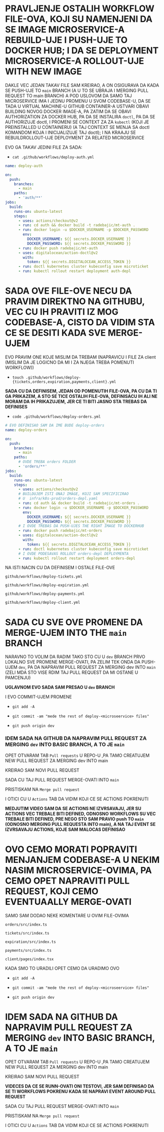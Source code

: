 # PRAVLJENJE OSTALIH WORKFLOW FILE-OVA, KOJI SU NAMENJENI DA SE IMAGE MICROSERVICE-A REBUILD-UJE I PUSH-UJE TO DOCKER HUB; I DA SE DEPLOYMENT MICROSERVICE-A ROLLOUT-UJE WITH NEW IMAGE

DAKLE VEC JEDAN TAKAV FILE SAM KREIRAO, A ON OSIGURAVA DA KADA SE PUSH-UJE TO `main` BRANCH (A U TO SE UBRAJA I MERGING PULL REQUEST TO main BRANCH) A POD USLOVOM DA SAMO TAJ MICROSERVICE IMA I JEDNU PROMENU U SVOM CODEBASE-U, DA SE TADA U VIRTUAL MACHINE-U GITHUB CONTAINER-A USTVARI OBAVI BUILDING NOVOG DOCKER IMAGE-A, PA ZATIM DA SE OBAVI AUTHORIZATION ZA DOCKER HUB, PA DA SE INSTALIRA `doctl`, PA DA SE AUTHORIZUJE doctl, I PROMENI SE CONTEXT ZA ZA `kubectl` (KOJI JE PREINSTALLED U CONTAINERU) (A TAJ CONTEXT SE MENJA SA doctl KOMANDOM KOJA I INICIJALIZUJE TAJ doctl); I NA KRAAJU SE REBUILDROLLOUT-UJE DEPLOYMENT ZA RELATED MICROSERVICE

EVO GA TAKAV JEDINI FILE ZA SADA:

- `cat .github/workflows/deploy-auth.yml`

```yml
name: deploy-auth

on:
  push:
    branches:
      - main
    paths:
      - 'auth/**'
jobs:
  build:
    runs-on: ubuntu-latest
    steps:
      - uses: actions/checkout@v2   
      - run: cd auth && docker build -t radebajic/mt-auth .
      - run: docker login -u $DOCKER_USERNAME -p $DOCKER_PASSWORD
        env:
          DOCKER_USERNAME: ${{ secrets.DOCKER_USERNAME }}
          DOCKER_PASSWORD: ${{ secrets.DOCKER_PASSWORD }}
      - run: docker push radebajic/mt-auth
      - uses: digitalocean/action-doctl@v2
        with:
          token: ${{ secrets.DIGITALOCEAN_ACCESS_TOKEN }}
      - run: doctl kubernetes cluster kubeconfig save microticket
      - run: kubectl rollout restart deployment auth-depl
```

# SADA OVE FILE-OVE NECU DA PRAVIM DIREKTNO NA GITHUBU, VEC CU IH PRAVITI IZ MOG CODEBASE-A, CISTO DA VIDIM STA CE SE DESITI KADA SVE MERGE-UJEM

EVO PRAVIM ONE KOJE MISLIM DA TREBAM (NAPRAVICU I FILE ZA client (MISLIM DA JE LOGICNO DA MI I ZA NJEGA TREBA POMENUTI WORKFLOW))

- `touch .github/workflows/deploy-{tickets,orders,expiration,payments,client}.yml`

**SADA CU DA DEFINISEM, JEDAN OD POMENUTIH FILE-OVA, PA CU DA TI GA PRIKAZEM, A STO SE TICE OSTALIH FILE-OVA, DEFINISACU IH ALI NE MORAM DA IH PRIKAZUJEM, JER CE TI BITI JASNO STA TREBAS DA DEFINISES**

- `code .github/workflows/deploy-orders.yml`

```yml
# EVO DEFINISAO SAM DA IME BUDE deploy-orders
name: deploy-orders

on:
  push:
    branches:
      - main
    paths:
      # OVDE TREBA orders FOLDER
      - 'orders/**'
jobs:
  build:
    runs-on: ubuntu-latest
    steps:
      - uses: actions/checkout@v2
      # BUILDUJEM ISTI ONAJ IMAGE, KOJI SAM SPECIFICIRAO
      # U  infra/k8s-prod/orders-depl.yaml
      - run: cd auth && docker build -t radebajic/mt-orders .
      - run: docker login -u $DOCKER_USERNAME -p $DOCKER_PASSWORD
        env:
          DOCKER_USERNAME: ${{ secrets.DOCKER_USERNAME }}
          DOCKER_PASSWORD: ${{ secrets.DOCKER_PASSWORD }}
      # I OVDE TREBAS DA PUSH-UJES THE RIGHT IMAGE TO DOCKERHUB
      - run: docker push radebajic/mt-orders
      - uses: digitalocean/action-doctl@v2
        with:
          token: ${{ secrets.DIGITALOCEAN_ACCESS_TOKEN }}
      - run: doctl kubernetes cluster kubeconfig save microticket
      # I OVDE PODESAVAS ROLLOUT orders-depl DEPLOYMENTA
      - run: kubectl rollout restart deployment orders-depl
```

NA ISTI NACIN CU DA DEFINISEM I OSTALE FILE-OVE

`github/workflows/deploy-tickets.yml`

`github/workflows/deploy-expiration.yml`

`github/workflows/deploy-payments.yml`

`github/workflows/deploy-client.yml`

# SADA CU SVE OVE PROMENE DA MERGE-UJEM INTO THE `main` BRANCH

NARAVNO TO VOLIM DA RADIM TAKO STO CU U `dev` BRANCH PRVO LOKALNO SVE PROMENE MERGE-OVATI, PA ZELIM TEK ONDA DA PUSH-UJEM `dev`, PA DA NAPRAVIM PULL REQUEST ZA MERGING dev INTO `main` (ZELI MDA STO VISE RDIM TAJ PULL REQUEST DA MI OSTANE U PAMCENJU)

**UGLAVNOM EVO SADA SAM PRESAO U `dev` BRANCH**

I EVO COMMIT-UJEM PROMENE

- `git add -A`

- `git commit -am "mede the rest of deploy-<microseervice> files"`

- `git push origin dev`

### IDEM SADA NA GITHUB DA NAPRAVIM PULL REQUEST ZA MERGING `dev` INTO BASIC BRANCH, A TO JE `main`

OPET OTVARAM TAB `Pull requests` U REPO-U ,PA TAMO CREATUJEM NEW PULL REQUEST ZA MERGING dev INTO main

KREIRAO SAM NOVI PULL REQUEST

SADA CU TAJ PULL REQUEST MERGE-OVATI INTO `main`

PRISTISKAM NA `Merge pull request`

I OTICI CU U `Actions` TAB DA VIDIM KOJI CE SE ACTIONS POKRENUTI

**MEDJUTIM VIDEO SAM DA SE ACTIONS NE IZVRSAVAJU, JER SU ACTIONS VEC TREBALE BITI DEFINED, ODNOSNO WORKFLOWS SU VEC TREBALE BITI DEFINED, PRE NEGO STO SAM PRAVIO push TO `main` (ODNOSNO MERGING PULL REQUESTA INTO main), A NA TAJ EVENT SE IZVRSAVAJU ACTIONS, KOJE SAM MALOCAS DEFINISAO**

# OVO CEMO MORATI POPRAVITI MENJANJEM CODEBASE-A U NEKIM NASIM MICROSERVICE-OVIMA, PA CEMO OPET NAPRAVITI PULL REQUEST, KOJI CEMO EVENTUAALLY MERGE-OVATI

SAMO SAM DODAO NEKE KOMENTARE U OVIM FILE-OVIMA

`orders/src/index.ts`

`tickets/src/index.ts`

`expiration/src/index.ts`

`payments/src/index.ts`

`client/pages/index.tsx`

KADA SMO TO URADILI OPET CEMO DA URADIMO OVO

- `git add -A`

- `git commit -am "mede the rest of deploy-<microseervice> files"`

- `git push origin dev`

# IDEM SADA NA GITHUB DA NAPRAVIM PULL REQUEST ZA MERGING `dev` INTO BASIC BRANCH, A TO JE `main`

OPET OTVARAM TAB `Pull requests` U REPO-U ,PA TAMO CREATUJEM NEW PULL REQUEST ZA MERGING dev INTO main

KREIRAO SAM NOVI PULL REQUEST

**VIDECES DA CE SE RUNN-OVATI ONI TESTOVI, JER SAM DEFINISAO DA SE TI WORKFLOWS POKRENU KADA SE NAPRAVI EVENT AROUND PULL REQUEST**


SADA CU TAJ PULL REQUEST MERGE-OVATI INTO `main`

PRISTISKAM NA `Merge pull request`

I OTICI CU U `Actions` TAB DA VIDIM KOJI CE SE ACTIONS POKRENUTI
